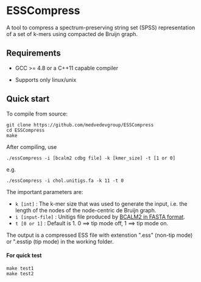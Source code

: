 # ESSCompress

A tool to compress a spectrum-preserving string set (SPSS) representation of a set of k-mers using compacted de Bruijn graph.

## Requirements

- GCC >= 4.8 or a C++11 capable compiler

- Supports only linux/unix 


## Quick start

To compile from source:

    git clone https://github.com/medvedevgroup/ESSCompress
    cd ESSCompress
    make


After compiling, use

    ./essCompress -i [bcalm2 cdbg file] -k [kmer_size] -t [1 or 0]
	
e.g.

    ./essCompress -i chol.unitigs.fa -k 11 -t 0


The important parameters are:

*  `k [int]` : The k-mer size that was used to generate the input, i.e. the length of the nodes of the node-centric de Bruijn graph.
*  `i [input-file]` : Unitigs file produced by [BCALM2 in FASTA format](https://github.com/GATB/bcalm#output).
*  `t [0 or 1]` : Default is 1. 0 ==> tip mode off, 1 ==> tip mode on. 

The output is a compressed ESS file with extenstion ".ess" (non-tip mode) or ".esstip (tip mode) in the working folder. 



#### For quick test

    make test1
    make test2


    